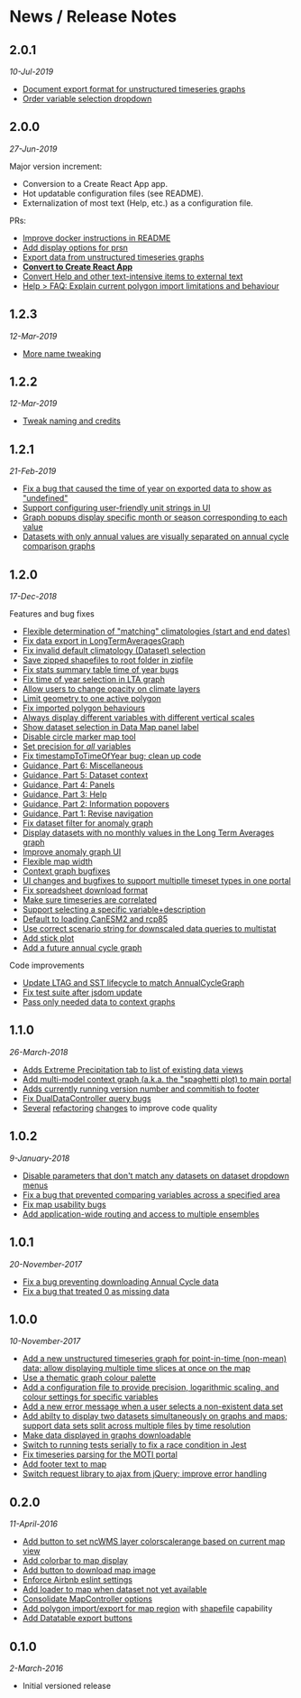 # News / Release Notes

## 2.0.1
*10-Jul-2019*
* [Document export format for unstructured timeseries graphs](https://github.com/pacificclimate/climate-explorer-frontend/pull/310)
* [Order variable selection dropdown](https://github.com/pacificclimate/climate-explorer-frontend/pull/307)

## 2.0.0
*27-Jun-2019*

Major version increment: 
* Conversion to a Create React App app.
* Hot updatable configuration files (see README).
* Externalization of most text (Help, etc.) as a configuration file.

PRs:

* [Improve docker instructions in README](https://github.com/pacificclimate/climate-explorer-frontend/pull/288)
* [Add display options for prsn](https://github.com/pacificclimate/climate-explorer-frontend/pull/291)
* [Export data from unstructured timeseries graphs](https://github.com/pacificclimate/climate-explorer-frontend/pull/299)
* [**Convert to Create React App**](https://github.com/pacificclimate/climate-explorer-frontend/pull/298)
* [Convert Help and other text-intensive items to external text](https://github.com/pacificclimate/climate-explorer-frontend/pull/303)
* [Help > FAQ: Explain current polygon import limitations and behaviour](https://github.com/pacificclimate/climate-explorer-frontend/pull/306)

## 1.2.3
*12-Mar-2019*

* [More name tweaking](https://github.com/pacificclimate/climate-explorer-frontend/pull/286)

## 1.2.2
*12-Mar-2019*

* [Tweak naming and credits](https://github.com/pacificclimate/climate-explorer-frontend/pull/281)

## 1.2.1
*21-Feb-2019*

* [Fix a bug that caused the time of year on exported data to show as "undefined"](https://github.com/pacificclimate/climate-explorer-frontend/pull/268)
* [Support configuring user-friendly unit strings in UI](https://github.com/pacificclimate/climate-explorer-frontend/pull/270)
* [Graph popups display specific month or season corresponding to each value](https://github.com/pacificclimate/climate-explorer-frontend/pull/271)
* [Datasets with only annual values are visually separated on annual cycle comparison graphs](https://github.com/pacificclimate/climate-explorer-frontend/pull/273)

## 1.2.0
*17-Dec-2018*

Features and bug fixes

* [Flexible determination of "matching" climatologies (start and end dates)](https://github.com/pacificclimate/climate-explorer-frontend/pull/263)
* [Fix data export in LongTermAveragesGraph](https://github.com/pacificclimate/climate-explorer-frontend/pull/257)
* [Fix invalid default climatology (Dataset) selection](https://github.com/pacificclimate/climate-explorer-frontend/pull/255)
* [Save zipped shapefiles to root folder in zipfile](https://github.com/pacificclimate/climate-explorer-frontend/pull/251)
* [Fix stats summary table time of year bugs](https://github.com/pacificclimate/climate-explorer-frontend/pull/247)
* [Fix time of year selection in LTA graph](https://github.com/pacificclimate/climate-explorer-frontend/pull/245)
* [Allow users to change opacity on climate layers](https://github.com/pacificclimate/climate-explorer-frontend/pull/241)
* [Limit geometry to one active polygon](https://github.com/pacificclimate/climate-explorer-frontend/pull/240)
* [Fix imported polygon behaviours](https://github.com/pacificclimate/climate-explorer-frontend/pull/236)
* [Always display different variables with different vertical scales](https://github.com/pacificclimate/climate-explorer-frontend/pull/235)
* [Show dataset selection in Data Map panel label](https://github.com/pacificclimate/climate-explorer-frontend/pull/234)
* [Disable circle marker map tool](https://github.com/pacificclimate/climate-explorer-frontend/pull/233)
* [Set precision for *all* variables](https://github.com/pacificclimate/climate-explorer-frontend/pull/228)
* [Fix timestampToTimeOfYear bug; clean up code](https://github.com/pacificclimate/climate-explorer-frontend/pull/214)
* [Guidance, Part 6: Miscellaneous](https://github.com/pacificclimate/climate-explorer-frontend/pull/210)
* [Guidance, Part 5: Dataset context 
](https://github.com/pacificclimate/climate-explorer-frontend/pull/209)
* [Guidance, Part 4: Panels](https://github.com/pacificclimate/climate-explorer-frontend/pull/208)
* [Guidance, Part 3: Help](https://github.com/pacificclimate/climate-explorer-frontend/pull/205)
* [Guidance, Part 2: Information popovers](https://github.com/pacificclimate/climate-explorer-frontend/pull/200)
* [Guidance, Part 1: Revise navigation](https://github.com/pacificclimate/climate-explorer-frontend/pull/199)
* [Fix dataset filter for anomaly graph](https://github.com/pacificclimate/climate-explorer-frontend/pull/197)
* [Display datasets with no monthly values in the Long Term Averages graph](https://github.com/pacificclimate/climate-explorer-frontend/pull/194)
* [Improve anomaly graph UI](https://github.com/pacificclimate/climate-explorer-frontend/pull/180)
* [Flexible map width](https://github.com/pacificclimate/climate-explorer-frontend/pull/164)
* [Context graph bugfixes](https://github.com/pacificclimate/climate-explorer-frontend/pull/163)
* [UI changes and bugfixes to support multiplle timeset types in one portal](https://github.com/pacificclimate/climate-explorer-frontend/pull/156)
* [Fix spreadsheet download format](https://github.com/pacificclimate/climate-explorer-frontend/pull/153)
* [Make sure timeseries are correlated](https://github.com/pacificclimate/climate-explorer-frontend/pull/161)
* [Support selecting a specific variable+description](https://github.com/pacificclimate/climate-explorer-frontend/pull/160)
* [Default to loading CanESM2 and rcp85](https://github.com/pacificclimate/climate-explorer-frontend/pull/158)
* [Use correct scenario string for downscaled data queries to multistat](https://github.com/pacificclimate/climate-explorer-frontend/pull/151)
* [Add stick plot](https://github.com/pacificclimate/climate-explorer-frontend/pull/149)
* [Add a future annual cycle graph](https://github.com/pacificclimate/climate-explorer-frontend/pull/146)

Code improvements

* [Update LTAG and SST lifecycle to match AnnualCycleGraph](https://github.com/pacificclimate/climate-explorer-frontend/pull/262)
* [Fix test suite after jsdom update ](https://github.com/pacificclimate/climate-explorer-frontend/pull/178)
* [Pass only needed data to context graphs](https://github.com/pacificclimate/climate-explorer-frontend/pull/148)




## 1.1.0
*26-March-2018*
* [Adds Extreme Precipitation tab to list of existing data views](https://github.com/pacificclimate/climate-explorer-frontend/pull/141)
* [Add multi-model context graph (a.k.a. the "spaghetti plot) to main portal](https://github.com/pacificclimate/climate-explorer-frontend/pull/117)
* [Adds currently running version number and commitish to footer](https://github.com/pacificclimate/climate-explorer-frontend/pull/136)
* [Fix DualDataController query bugs](https://github.com/pacificclimate/climate-explorer-frontend/pull/120)
* [Several](https://github.com/pacificclimate/climate-explorer-frontend/pull/121) [refactoring](https://github.com/pacificclimate/climate-explorer-frontend/pull/113) [changes](https://github.com/pacificclimate/climate-explorer-frontend/pull/137) to improve code quality

## 1.0.2
*9-January-2018*
* [Disable parameters that don't match any datasets on dataset dropdown menus](https://github.com/pacificclimate/climate-explorer-frontend/pull/98)
* [Fix a bug that prevented comparing variables across a specified area](https://github.com/pacificclimate/climate-explorer-frontend/pull/109)
* [Fix map usability bugs](https://github.com/pacificclimate/climate-explorer-frontend/pull/100)
* [Add application-wide routing and access to multiple ensembles](https://github.com/pacificclimate/climate-explorer-frontend/pull/101)

## 1.0.1
*20-November-2017*

* [Fix a bug preventing downloading Annual Cycle data](https://github.com/pacificclimate/climate-explorer-frontend/pull/97)
* [Fix a bug that treated 0 as missing data](https://github.com/pacificclimate/climate-explorer-frontend/pull/94)

## 1.0.0

*10-November-2017*

* [Add a new unstructured timeseries graph for point-in-time (non-mean) data; allow displaying multiple time slices at once on the map](https://github.com/pacificclimate/climate-explorer-frontend/pull/89)
* [Use a thematic graph colour palette](https://github.com/pacificclimate/climate-explorer-frontend/pull/82)
* [Add a configuration file to provide precision, logarithmic scaling, and colour settings for specific variables](https://github.com/pacificclimate/climate-explorer-frontend/pull/67)
* [Add a new error message when a user selects a non-existent data set](https://github.com/pacificclimate/climate-explorer-frontend/pull/65)
* [Add abilty to display two datasets simultaneously on graphs and maps; support data sets split across multiple files by time resolution](https://github.com/pacificclimate/climate-explorer-frontend/pull/62)
* [Make data displayed in graphs downloadable](https://github.com/pacificclimate/climate-explorer-frontend/pull/57)
* [Switch to running tests serially to fix a race condition in Jest](https://github.com/pacificclimate/climate-explorer-frontend/pull/61)
* [Fix timeseries parsing for the MOTI portal](https://github.com/pacificclimate/climate-explorer-frontend/pull/55)
* [Add footer text to map](https://github.com/pacificclimate/climate-explorer-frontend/pull/49)
* [Switch request library to ajax from jQuery; improve error handling](https://github.com/pacificclimate/climate-explorer-frontend/pull/44)

## 0.2.0

*11-April-2016*

* [Add button to set ncWMS layer colorscalerange based on current map view](https://github.com/pacificclimate/climate-explorer-frontend/pull/39)
* [Add colorbar to map display](https://github.com/pacificclimate/climate-explorer-frontend/pull/38)
* [Add button to download map image](https://github.com/pacificclimate/climate-explorer-frontend/pull/29)
* [Enforce Airbnb eslint settings](https://github.com/pacificclimate/climate-explorer-frontend/pull/27)
* [Add loader to map when dataset not yet available](https://github.com/pacificclimate/climate-explorer-frontend/pull/26)
* [Consolidate MapController options](https://github.com/pacificclimate/climate-explorer-frontend/pull/20)
* [Add polygon import/export for map region](https://github.com/pacificclimate/climate-explorer-frontend/pull/17) with [shapefile](https://github.com/pacificclimate/climate-explorer-frontend/pull/24) capability
* [Add Datatable export buttons](https://github.com/pacificclimate/climate-explorer-frontend/pull/16)

## 0.1.0

*2-March-2016*

* Initial versioned release
